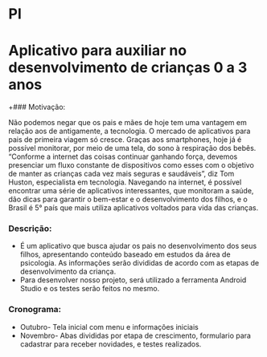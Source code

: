 # PI
 # Aplicativo para auxiliar no desenvolvimento de crianças 0 a 3 anos
 
 +### Motivação:
 
 Não podemos negar que os pais e mães de hoje tem uma vantagem em relação aos de antigamente, a tecnologia. 
 O mercado de aplicativos para pais de primeira viagem só cresce. Graças aos smartphones, hoje já é possível monitorar, 
 por meio de uma tela, do sono à respiração dos bebês. “Conforme a internet das coisas continuar ganhando força, devemos 
 presenciar um fluxo constante de dispositivos como esses com o objetivo de manter as crianças cada vez mais seguras e saudáveis”, 
 diz Tom Huston, especialista em tecnologia. Navegando na internet, é possível encontrar uma série de aplicativos interessantes, que 
 monitoram a saúde, dão dicas para garantir o bem-estar e o desenvolvimento dos filhos, e o Brasil é 5° país que mais utiliza aplicativos
 voltados para vida das crianças.
 
 
 
 ### Descrição:
  * É um aplicativo que busca ajudar os pais no desenvolvimento dos seus filhos, apresentando conteúdo baseado em estudos da área de 
  psicologia. As informações serão divididas de acordo com as etapas de desenvolvimento da criança.
  * Para desenvolver nosso projeto, será utilizado a ferramenta Android Studio e os testes serão feitos no mesmo.
 
 
 ### Cronograma:
 * Outubro- Tela inicial com menu e informações iniciais
 * Novembro- Abas divididas por etapa de crescimento, formulario para cadastrar para receber novidades, e testes realizados.
 
 
